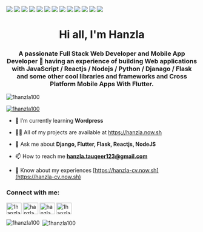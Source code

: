 
![](https://img.shields.io/badge/Code-JavaScript-informational?style=flat&logo=javascript&logoColor=white&color=2bbc8a)
![](https://img.shields.io/badge/Code-Reactjs-informational?style=flat&logo=react&logoColor=white&color=2bbc8a)
![](https://img.shields.io/badge/Code-Node.js-informational?style=flat&logo=node.js&logoColor=white&color=2bbc8a)
![](https://img.shields.io/badge/Code-Python-informational?style=flat&logo=python&logoColor=white&color=2bbc8a)
![](https://img.shields.io/badge/Code-Flask-informational?style=flat&logo=flask&logoColor=white&color=2bbc8a)
![](https://img.shields.io/badge/Code-Django-informational?style=flat&logo=django&logoColor=white&color=2bbc8a)
![](https://img.shields.io/badge/Code-Flutter-informational?style=flat&logo=flutter&logoColor=white&color=2bbc8a)
![](https://img.shields.io/badge/Tools-PostgreSQl-informational?style=flat&logo=PostgreSQl&logoColor=white&color=2bbc8a)
![](https://img.shields.io/badge/Tools-MongoDB-informational?style=flat&logo=MongoDB&logoColor=white&color=2bbc8a)
![](https://img.shields.io/badge/Tools-Heroku-informational?style=flat&logo=heroku&logoColor=white&color=2bbc8a)
![](https://img.shields.io/badge/Tools-Git-informational?style=flat&logo=Git&logoColor=white&color=2bbc8a)
![](https://img.shields.io/badge/Tools-Docker-informational?style=flat&logo=Docker&logoColor=white&color=2bbc8a)
![](https://img.shields.io/badge/Tools-Postman-informational?style=flat&logo=postman&logoColor=white&color=2bbc8a)

<h1 align="center">Hi all, I'm Hanzla</h1>

<h3 align="center">A passionate Full Stack Web Developer and Mobile App Developer 🚀 having an experience of building Web applications with JavaScript / Reactjs / Nodejs / Python / Djanago / Flask and some other cool libraries and frameworks and Cross Platform Mobile Apps With Flutter.</h3>

<p align="left"> <img src="https://komarev.com/ghpvc/?username=1hanzla100&label=Profile%20views&color=0e75b6&style=flat" alt="1hanzla100" /> </p>

<p align="left"> <a href="https://github.com/ryo-ma/github-profile-trophy"><img src="https://github-profile-trophy.vercel.app/?username=1hanzla100" alt="1hanzla100" /></a> </p>

- 🌱 I’m currently learning **Wordpress**

- 👨‍💻 All of my projects are available at [https;//hanzla.now.sh](https://hanzla.now.sh)

- 💬 Ask me about **Django, Flutter, Flask, Reactjs, NodeJS**

- 📫 How to reach me **hanzla.tauqeer123@gmail.com**

- 📄 Know about my experiences [https://hanzla-cv.now.sh](https://hanzla-cv.now.sh)

<h3 align="left">Connect with me:</h3>
<p align="left">
<a href="https://twitter.com/1hanzla100" target="blank"><img align="center" src="https://cdn.jsdelivr.net/npm/simple-icons@3.0.1/icons/twitter.svg" alt="1hanzla100" height="30" width="40" /></a>
<a href="https://www.linkedin.com/in/1hanzla100/" target="blank"><img align="center" src="https://cdn.jsdelivr.net/npm/simple-icons@3.0.1/icons/linkedin.svg" alt="hanzla" height="30" width="40" /></a>
<a href="https://web.facebook.com/hanzla.tauqeer.9" target="blank"><img align="center" src="https://cdn.jsdelivr.net/npm/simple-icons@3.0.1/icons/facebook.svg" alt="hanzla tauqeer" height="30" width="40" /></a>
<a href="https://instagram.com/1hanzla100" target="blank"><img align="center" src="https://cdn.jsdelivr.net/npm/simple-icons@3.0.1/icons/instagram.svg" alt="1hanzla100" height="30" width="40" /></a>
</p>


<p><img align="left" src="https://github-readme-stats.vercel.app/api/top-langs?username=1hanzla100&show_icons=true&locale=en&layout=compact" alt="1hanzla100" /></p>

<p>&nbsp;<img align="center" src="https://github-readme-stats.vercel.app/api?username=1hanzla100&show_icons=true&locale=en" alt="1hanzla100" /></p>

